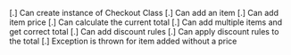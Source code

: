[.] Can create instance of Checkout Class
[.] Can add an item
[.] Can add item price
[.] Can calculate the current total
[.] Can add multiple items and get correct total
[.] Can add discount rules
[.] Can apply discount rules to the total
[.] Exception is thrown for item added without a price
